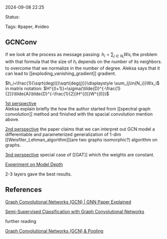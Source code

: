 

2024-09-08 22:25

Status:

Tags: #paper, #video 

## GCNConv

if we look at the process as message passing:
$h_i=\displaystyle \sum_{j\in{N_i}}Wx_i$
the problem with that formula that the size of $h_i$ depends on the number of
its neighbors. to overcome that we normalize in the number of degree.
Aleksa says that it can lead to [[exploding_vanishing_gradient]]  gradient.

 $h_i=\frac{1}{\sqrt{deg(i)}\sqrt{deg(j)}}\displaystyle \sum_{j\in{N_i}}Wx_i$
in matrix notation:
$H^{(l+1)}=\sigma(\tilde{D}^{-\frac{1}{2}}\tilde{A}\tilde{D}^{-\frac{1}{2}}H^{(l)}W^{(l)})$

<u>1st perspective</u>\
Aleksa explain  briefly the how the author started from [[spectral graph convolution]] method and finished with the spacial convolution mention above.

<u>2nd perspective</u>
the paper claims that we can interpret out GCN model a differentiable and parameterized generalization of 1-dim [[Weisfiler_Lehman_algorithm]](are two graphs isomorphic?) algorithm on graphs.

<u>3nd perspective</u>
special case of [[GAT]] which the weights are constant.

<u>Experiment on Model Depth</u>

2-3 layers gave the best results.

## References


[Graph Convolutional Networks (GCN) | GNN Paper Explained](https://www.youtube.com/watch?v=VyIOfIglrUM)

[Semi-Supervised Classification with Graph Convolutional Networks](https://arxiv.org/abs/1609.02907)

further reading

[Graph Convolutional Networks (GCN) & Pooling](https://jonathan-hui.medium.com/graph-convolutional-networks-gcn-pooling-839184205692)

